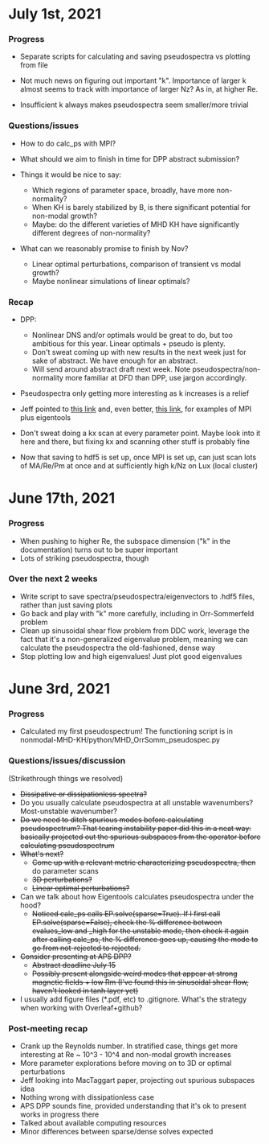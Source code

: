 # July 1st, 2021
### Progress
- Separate scripts for calculating and saving pseudospectra vs plotting from file
- Not much news on figuring out important "k". Importance of larger k almost seems 
  to track with importance of larger Nz? As in, at higher Re.
  
- Insufficient k always makes pseudospectra seem smaller/more trivial

### Questions/issues
- How to do calc_ps with MPI?
- What should we aim to finish in time for DPP abstract submission?
- Things it would be nice to say:
  - Which regions of parameter space, broadly, have more non-normality?
  - When KH is barely stabilized by B, is there significant potential for non-modal growth?
  - Maybe: do the different varieties of MHD KH have significantly different degrees of non-normality?
  
- What can we reasonably promise to finish by Nov?
  - Linear optimal perturbations, comparison of transient vs modal growth?
  - Maybe nonlinear simulations of linear optimals?

### Recap
- DPP:
  - Nonlinear DNS and/or optimals would be great to do, but too ambitious for this year. 
    Linear optimals + pseudo is plenty.
  - Don't sweat coming up with new results in the next week just for sake of abstract. We have enough for an abstract.
  - Will send around abstract draft next week. Note pseudospectra/non-normality more familiar at DFD than DPP, use jargon accordingly.
  
- Pseudospectra only getting more interesting as k increases is a relief
- Jeff pointed to [this link](https://github.com/jsoishi/mri_prefers_3d/blob/715022a2f8ba8361bac7cdcaeb52e70ab2257468/python/mri_single_yz_mode.py#L81)
  and, even better, [this link](https://github.com/jsoishi/mri_prefers_3d/blob/715022a2f8ba8361bac7cdcaeb52e70ab2257468/python/mri.py#L230),
  for examples of MPI plus eigentools
  
- Don't sweat doing a kx scan at every parameter point. Maybe look into it here and there, but fixing kx and scanning other stuff is probably fine
- Now that saving to hdf5 is set up, once MPI is set up, can just scan lots of MA/Re/Pm at once and at sufficiently high k/Nz on Lux (local cluster)

# June 17th, 2021
### Progress
- When pushing to higher Re, the subspace dimension ("k" in the documentation) turns out to be super important
- Lots of striking pseudospectra, though

### Over the next 2 weeks
- Write script to save spectra/pseudospectra/eigenvectors to .hdf5 files, rather than just saving plots
- Go back and play with "k" more carefully, including in Orr-Sommerfeld problem
- Clean up sinusoidal shear flow problem from DDC work, leverage the fact that it's a non-generalized eigenvalue 
problem, meaning we can calculate the pseudospectra the old-fashioned, dense way
- Stop plotting low and high eigenvalues! Just plot good eigenvalues

# June 3rd, 2021
### Progress
- Calculated my first pseudospectrum! The functioning script is in nonmodal-MHD-KH/python/MHD_OrrSomm_pseudospec.py
  
### Questions/issues/discussion
(Strikethrough things we resolved)
- ~~Dissipative or dissipationless spectra?~~
- Do you usually calculate pseudospectra at all unstable wavenumbers? Most-unstable wavenumber?
- ~~Do we need to ditch spurious modes before calculating pseudospectrum? That tearing instability paper did this in a 
  neat way: basically projected out the spurious subspaces from the operator before calculating pseudospectrum~~
- ~~What's next?~~
  - ~~Come up with a relevant metric characterizing pseudospectra, then~~ do parameter scans
  - ~~3D perturbations?~~
  - ~~Linear optimal perturbations?~~
- Can we talk about how Eigentools calculates pseudospectra under the hood?
  - ~~Noticed calc_ps calls EP.solve(sparse=True). If I first call EP.solve(sparse=False), check the % difference between 
    evalues_low and _high for the unstable mode, then check it again after calling calc_ps, the % difference goes up,
    causing the mode to go from not-rejected to rejected.~~
- ~~Consider presenting at APS DPP?~~
  - ~~Abstract deadline July 15~~
  - ~~Possibly present alongside weird modes that appear at strong magnetic fields + low Rm 
    (I've found this in sinusoidal shear flow, haven't looked in tanh layer yet)~~
- I usually add figure files (*.pdf, etc) to .gitignore. What's the strategy when working with Overleaf+github?

### Post-meeting recap
- Crank up the Reynolds number. In stratified case, things get more interesting at Re ~ 10^3 - 10^4 and non-modal 
  growth increases
- More parameter explorations before moving on to 3D or optimal perturbations
- Jeff looking into MacTaggart paper, projecting out spurious subspaces idea
- Nothing wrong with dissipationless case
- APS DPP sounds fine, provided understanding that it's ok to present works in progress there
- Talked about available computing resources
- Minor differences between sparse/dense solves expected